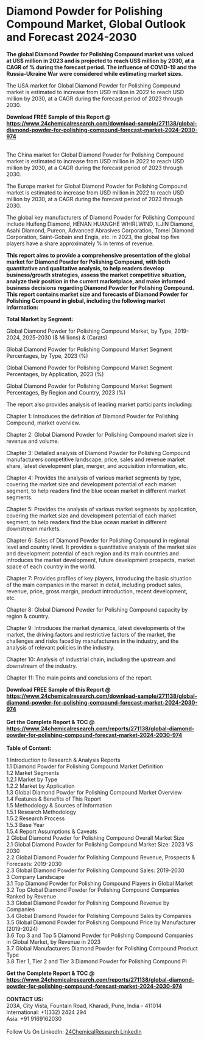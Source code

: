 <h1>Diamond Powder for Polishing Compound Market, Global Outlook and Forecast 2024-2030</h1><p><strong>The global Diamond Powder for Polishing Compound market was valued at US$ million in 2023 and is projected to reach US$ million by 2030, at a CAGR of % during the forecast period. The influence of COVID-19 and the Russia-Ukraine War were considered while estimating market sizes.</strong></p><p>
</p><p>The USA market for Global Diamond Powder for Polishing Compound market is estimated to increase from USD million in 2022 to reach USD million by 2030, at a CAGR during the forecast period of 2023 through 2030.</p><div><b>Download FREE Sample of this Report @ 
            <a href="https://www.24chemicalresearch.com/download-sample/271138/global-diamond-powder-for-polishing-compound-forecast-market-2024-2030-974">
            https://www.24chemicalresearch.com/download-sample/271138/global-diamond-powder-for-polishing-compound-forecast-market-2024-2030-974</a></b></div><br><p>
</p><p>The China market for Global Diamond Powder for Polishing Compound market is estimated to increase from USD million in 2022 to reach USD million by 2030, at a CAGR during the forecast period of 2023 through 2030.</p><p>
</p><p>The Europe market for Global Diamond Powder for Polishing Compound market is estimated to increase from USD million in 2022 to reach USD million by 2030, at a CAGR during the forecast period of 2023 through 2030.</p><p>
</p><p>The global key manufacturers of Diamond Powder for Polishing Compound include Huifeng Diamond, HENAN HUANGHE WHIRLWIND, ILJIN Diamond, Asahi Diamond, Pureon, Advanced Abrasives Corporation, Tomei Diamond Corporation, Saint-Gobain and Engis, etc. in 2023, the global top five players have a share approximately % in terms of revenue.</p><p>
<strong>This report aims to provide a comprehensive presentation of the global market for Diamond Powder for Polishing Compound, with both quantitative and qualitative analysis, to help readers develop business/growth strategies, assess the market competitive situation, analyze their position in the current marketplace, and make informed business decisions regarding Diamond Powder for Polishing Compound. This report contains market size and forecasts of Diamond Powder for Polishing Compound in global, including the following market information:</strong></p><p>
</p><p>
<strong>Total Market by Segment:</strong></p><p>
Global Diamond Powder for Polishing Compound Market, by Type, 2019-2024, 2025-2030 ($ Millions) &amp; (Carats)</p><p>
Global Diamond Powder for Polishing Compound Market Segment Percentages, by Type, 2023 (%)</p><p>
</p><p>
Global Diamond Powder for Polishing Compound Market Segment Percentages, by Application, 2023 (%)</p><p>
</p><p>
Global Diamond Powder for Polishing Compound Market Segment Percentages, By Region and Country, 2023 (%)</p><p>
</p><p>
The report also provides analysis of leading market participants including:</p><p>
</p><p>
</p><p>
Chapter 1: Introduces the definition of Diamond Powder for Polishing Compound, market overview.</p><p>
Chapter 2: Global Diamond Powder for Polishing Compound market size in revenue and volume.</p><p>
Chapter 3: Detailed analysis of Diamond Powder for Polishing Compound manufacturers competitive landscape, price, sales and revenue market share, latest development plan, merger, and acquisition information, etc.</p><p>
Chapter 4: Provides the analysis of various market segments by type, covering the market size and development potential of each market segment, to help readers find the blue ocean market in different market segments.</p><p>
Chapter 5: Provides the analysis of various market segments by application, covering the market size and development potential of each market segment, to help readers find the blue ocean market in different downstream markets.</p><p>
Chapter 6: Sales of Diamond Powder for Polishing Compound in regional level and country level. It provides a quantitative analysis of the market size and development potential of each region and its main countries and introduces the market development, future development prospects, market space of each country in the world.</p><p>
Chapter 7: Provides profiles of key players, introducing the basic situation of the main companies in the market in detail, including product sales, revenue, price, gross margin, product introduction, recent development, etc.</p><p>
Chapter 8: Global Diamond Powder for Polishing Compound capacity by region &amp; country.</p><p>
Chapter 9: Introduces the market dynamics, latest developments of the market, the driving factors and restrictive factors of the market, the challenges and risks faced by manufacturers in the industry, and the analysis of relevant policies in the industry.</p><p>
Chapter 10: Analysis of industrial chain, including the upstream and downstream of the industry.</p><p>
Chapter 11: The main points and conclusions of the report.</p><div><b>Download FREE Sample of this Report @ 
            <a href="https://www.24chemicalresearch.com/download-sample/271138/global-diamond-powder-for-polishing-compound-forecast-market-2024-2030-974">
            https://www.24chemicalresearch.com/download-sample/271138/global-diamond-powder-for-polishing-compound-forecast-market-2024-2030-974</a></b></div><br><div><b>Get the Complete Report & TOC @ 
            <a href="https://www.24chemicalresearch.com/reports/271138/global-diamond-powder-for-polishing-compound-forecast-market-2024-2030-974">
            https://www.24chemicalresearch.com/reports/271138/global-diamond-powder-for-polishing-compound-forecast-market-2024-2030-974</a></b></div><br>
            <b>Table of Content:</b><p>1 Introduction to Research & Analysis Reports<br />
    1.1 Diamond Powder for Polishing Compound Market Definition<br />
    1.2 Market Segments<br />
        1.2.1 Market by Type<br />
        1.2.2 Market by Application<br />
    1.3 Global Diamond Powder for Polishing Compound Market Overview<br />
    1.4 Features & Benefits of This Report<br />
    1.5 Methodology & Sources of Information<br />
        1.5.1 Research Methodology<br />
        1.5.2 Research Process<br />
        1.5.3 Base Year<br />
        1.5.4 Report Assumptions & Caveats<br />
2 Global Diamond Powder for Polishing Compound Overall Market Size<br />
    2.1 Global Diamond Powder for Polishing Compound Market Size: 2023 VS 2030<br />
    2.2 Global Diamond Powder for Polishing Compound Revenue, Prospects & Forecasts: 2019-2030<br />
    2.3 Global Diamond Powder for Polishing Compound Sales: 2019-2030<br />
3 Company Landscape<br />
    3.1 Top Diamond Powder for Polishing Compound Players in Global Market<br />
    3.2 Top Global Diamond Powder for Polishing Compound Companies Ranked by Revenue<br />
    3.3 Global Diamond Powder for Polishing Compound Revenue by Companies<br />
    3.4 Global Diamond Powder for Polishing Compound Sales by Companies<br />
    3.5 Global Diamond Powder for Polishing Compound Price by Manufacturer (2019-2024)<br />
    3.6 Top 3 and Top 5 Diamond Powder for Polishing Compound Companies in Global Market, by Revenue in 2023<br />
    3.7 Global Manufacturers Diamond Powder for Polishing Compound Product Type<br />
    3.8 Tier 1, Tier 2 and Tier 3 Diamond Powder for Polishing Compound Pl</p><div><b>Get the Complete Report & TOC @ 
            <a href="https://www.24chemicalresearch.com/reports/271138/global-diamond-powder-for-polishing-compound-forecast-market-2024-2030-974">
            https://www.24chemicalresearch.com/reports/271138/global-diamond-powder-for-polishing-compound-forecast-market-2024-2030-974</a></b></div><br><b>CONTACT US:</b><br>
            203A, City Vista, Fountain Road, Kharadi, Pune, India - 411014<br>
            International: +1(332) 2424 294<br>
            Asia: +91 9169162030 <br><br>
            Follow Us On LinkedIn: <a href="https://www.linkedin.com/company/24chemicalresearch/">24ChemicalResearch LinkedIn</a>